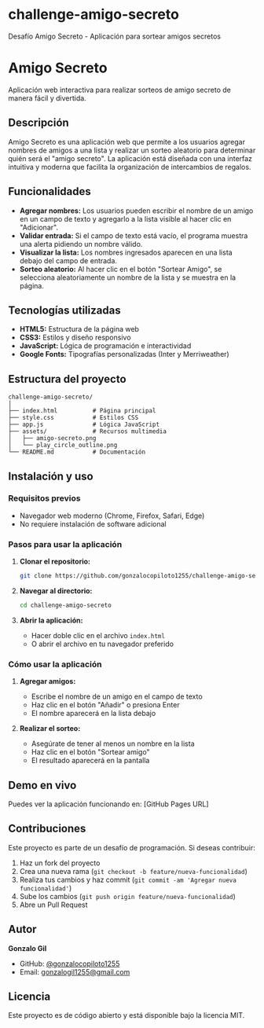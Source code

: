 # challenge-amigo-secreto

Desafío Amigo Secreto - Aplicación para sortear amigos secretos

# Amigo Secreto

Aplicación web interactiva para realizar sorteos de amigo secreto de manera fácil y divertida.

## Descripción

Amigo Secreto es una aplicación web que permite a los usuarios agregar nombres de amigos a una lista y realizar un sorteo aleatorio para determinar quién será el "amigo secreto". La aplicación está diseñada con una interfaz intuitiva y moderna que facilita la organización de intercambios de regalos.

## Funcionalidades

- **Agregar nombres:** Los usuarios pueden escribir el nombre de un amigo en un campo de texto y agregarlo a la lista visible al hacer clic en "Adicionar".
- **Validar entrada:** Si el campo de texto está vacío, el programa muestra una alerta pidiendo un nombre válido.
- **Visualizar la lista:** Los nombres ingresados aparecen en una lista debajo del campo de entrada.
- **Sorteo aleatorio:** Al hacer clic en el botón "Sortear Amigo", se selecciona aleatoriamente un nombre de la lista y se muestra en la página.

## Tecnologías utilizadas

- **HTML5:** Estructura de la página web
- **CSS3:** Estilos y diseño responsivo
- **JavaScript:** Lógica de programación e interactividad
- **Google Fonts:** Tipografías personalizadas (Inter y Merriweather)

## Estructura del proyecto

```
challenge-amigo-secreto/
│
├── index.html          # Página principal
├── style.css           # Estilos CSS
├── app.js              # Lógica JavaScript
├── assets/             # Recursos multimedia
│   ├── amigo-secreto.png
│   └── play_circle_outline.png
└── README.md           # Documentación
```

## Instalación y uso

### Requisitos previos

- Navegador web moderno (Chrome, Firefox, Safari, Edge)
- No requiere instalación de software adicional

### Pasos para usar la aplicación

1. **Clonar el repositorio:**

   ```bash
   git clone https://github.com/gonzalocopiloto1255/challenge-amigo-secreto.git
   ```

2. **Navegar al directorio:**

   ```bash
   cd challenge-amigo-secreto
   ```

3. **Abrir la aplicación:**
   - Hacer doble clic en el archivo `index.html`
   - O abrir el archivo en tu navegador preferido

### Cómo usar la aplicación

1. **Agregar amigos:**

   - Escribe el nombre de un amigo en el campo de texto
   - Haz clic en el botón "Añadir" o presiona Enter
   - El nombre aparecerá en la lista debajo

2. **Realizar el sorteo:**
   - Asegúrate de tener al menos un nombre en la lista
   - Haz clic en el botón "Sortear amigo"
   - El resultado aparecerá en la pantalla

## Demo en vivo

Puedes ver la aplicación funcionando en: [GitHub Pages URL]

## Contribuciones

Este proyecto es parte de un desafío de programación. Si deseas contribuir:

1. Haz un fork del proyecto
2. Crea una nueva rama (`git checkout -b feature/nueva-funcionalidad`)
3. Realiza tus cambios y haz commit (`git commit -am 'Agregar nueva funcionalidad'`)
4. Sube los cambios (`git push origin feature/nueva-funcionalidad`)
5. Abre un Pull Request

## Autor

**Gonzalo Gil**

- GitHub: [@gonzalocopiloto1255](https://github.com/gonzalocopiloto1255)
- Email: gonzalogil1255@gmail.com

## Licencia

Este proyecto es de código abierto y está disponible bajo la licencia MIT.
